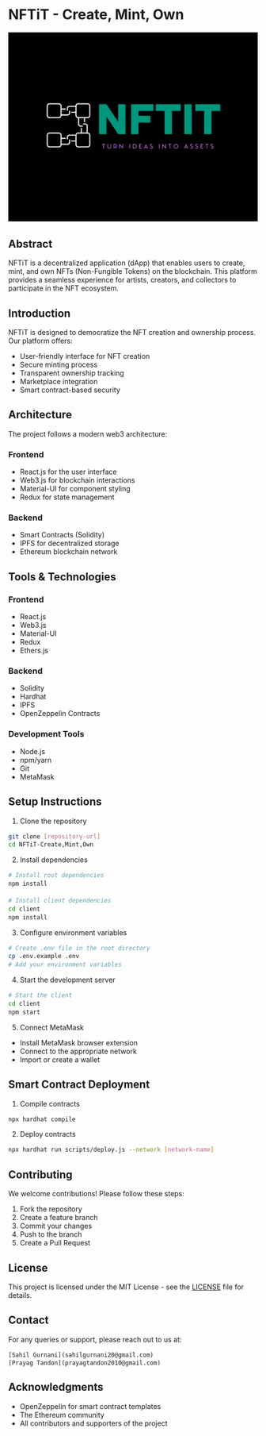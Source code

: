 # NFTiT - Create, Mint, Own

![NFTiT Logo](logo/shared-image.png)

## Abstract

NFTiT is a decentralized application (dApp) that enables users to create, mint, and own NFTs (Non-Fungible Tokens) on the blockchain. This platform provides a seamless experience for artists, creators, and collectors to participate in the NFT ecosystem.

## Introduction

NFTiT is designed to democratize the NFT creation and ownership process. Our platform offers:

- User-friendly interface for NFT creation
- Secure minting process
- Transparent ownership tracking
- Marketplace integration
- Smart contract-based security

## Architecture

The project follows a modern web3 architecture:

### Frontend

- React.js for the user interface
- Web3.js for blockchain interactions
- Material-UI for component styling
- Redux for state management

### Backend

- Smart Contracts (Solidity)
- IPFS for decentralized storage
- Ethereum blockchain network

## Tools & Technologies

### Frontend

- React.js
- Web3.js
- Material-UI
- Redux
- Ethers.js

### Backend

- Solidity
- Hardhat
- IPFS
- OpenZeppelin Contracts

### Development Tools

- Node.js
- npm/yarn
- Git
- MetaMask

## Setup Instructions

1. Clone the repository

```bash
git clone [repository-url]
cd NFTiT-Create,Mint,Own
```

2. Install dependencies

```bash
# Install root dependencies
npm install

# Install client dependencies
cd client
npm install
```

3. Configure environment variables

```bash
# Create .env file in the root directory
cp .env.example .env
# Add your environment variables
```

4. Start the development server

```bash
# Start the client
cd client
npm start
```

5. Connect MetaMask

- Install MetaMask browser extension
- Connect to the appropriate network
- Import or create a wallet

## Smart Contract Deployment

1. Compile contracts

```bash
npx hardhat compile
```

2. Deploy contracts

```bash
npx hardhat run scripts/deploy.js --network [network-name]
```

## Contributing

We welcome contributions! Please follow these steps:

1. Fork the repository
2. Create a feature branch
3. Commit your changes
4. Push to the branch
5. Create a Pull Request

## License

This project is licensed under the MIT License - see the [LICENSE](LICENSE) file for details.

## Contact

For any queries or support, please reach out to us at:

```
[Sahil Gurnani](sahilgurnani20@gmail.com)
[Prayag Tandon](prayagtandon2010@gmail.com)
```

## Acknowledgments

- OpenZeppelin for smart contract templates
- The Ethereum community
- All contributors and supporters of the project
